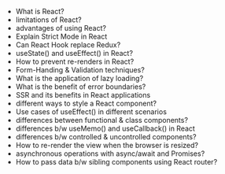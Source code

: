- What is React?  
- limitations of React?  
- advantages of using React?  
- Explain Strict Mode in React  
- Can React Hook replace Redux?  
- useState() and useEffect() in React?  
- How to prevent re-renders in React?  
- Form-Handing & Validation techniques?  
- What is the application of lazy loading?  
- What is the benefit of error boundaries?  
- SSR and its benefits in React applications  
- different ways to style a React component?  
- Use cases of useEffect() in different scenarios  
- differences between functional & class components?  
- differences b/w useMemo() and useCallback() in React  
- differences b/w controlled & uncontrolled components?  
- How to re-render the view when the browser is resized?  
- asynchronous operations with async/await and Promises?  
- How to pass data b/w sibling components using React router?